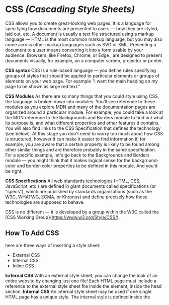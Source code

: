 # CSS *(Cascading Style Sheets)* 
 CSS allows you to create great-looking web pages. It is a language for specifying how documents are presented to users — how they are styled, laid out, etc.
A document is usually a text file structured using a markup language — HTML is the most common markup language, but you may also come across other markup languages such as SVG or XML.
Presenting a document to a user means converting it into a form usable by your audience. Browsers, like Firefox, Chrome, or Edge , are designed to present documents visually, for example, on a computer screen, projector or printer.

**CSS syntax**
CSS is a rule-based language — you define rules specifying groups of styles that should be applied to particular elements or groups of elements on your web page. For example "I want the main heading on my page to be shown as large red text."

**CSS Modules**
As there are so many things that you could style using CSS, the language is broken down into modules. You'll see reference to these modules as you explore MDN and many of the documentation pages are organized around a particular module. For example, you could take a look at the MDN reference to the Backgrounds and Borders module to find out what its purpose is, and what different properties and other features it contains. You will also find links to the CSS Specification that defines the technology (see below).
At this stage you don't need to worry too much about how CSS is structured, however it can make it easier to find information if, for example, you are aware that a certain property is likely to be found among other similar things and are therefore probably in the same specification. 
For a specific example, let's go back to the Backgrounds and Borders module — you might think that it makes logical sense for the background-color and border-color properties to be defined in this module. And you'd be right.

**CSS Specifications**
All web standards technologies (HTML, CSS, JavaScript, etc.) are defined in giant documents called specifications (or "specs"), which are published by standards organizations (such as the W3C, WHATWG, ECMA, or Khronos) and define precisely how those technologies are supposed to behave.

CSS is no different — it is developed by a group within the W3C called the [CSS Working Group}(https://www.w3.org/Style/CSS/).
## How To Add CSS
here are three ways of inserting a style sheet:
- External CSS
- Internal CSS
- Inline CSS

**External CSS**
With an external style sheet, you can change the look of an entire website by changing just one file!
Each HTML page must include a reference to the external style sheet file inside the <link> element, inside the head section.
**Internal CSS**
An internal style sheet may be used if one single HTML page has a unique style.
The internal style is defined inside the <style> element, inside the head section.
**Inline CSS**
  An inline style may be used to apply a unique style for a single element.
To use inline styles, add the style attribute to the relevant element. The style attribute can contain any CSS property.

 **CSS color Property**
  Colors play a vital role in making a web page usable or not. In CSS, we can control the foreground and background color of an element with the color and background properties. When I learned CSS back in the years, there wasn’t a straightforward guide or way to learn how to use colors in CSS.
**CSS color Property**
  
 | **Value**	| **Description** |
  ------| -----
color	| Specifies the text color. Look at CSS Color Values for a complete list of possible color values.	
initial	| Sets this property to its default value. Read about initial	
inherit	| Inherits this property from its parent element. Read about inherit

> *References* >> [What is CSS](https://developer.mozilla.org/en-US/docs/Learn/CSS/First_steps/What_is_CSS),  [ How To Add CSS](https://www.w3schools.com/css/css_howto.asp), [ CSS color](https://www.w3schools.com/cssref/pr_text_color.asp) 

